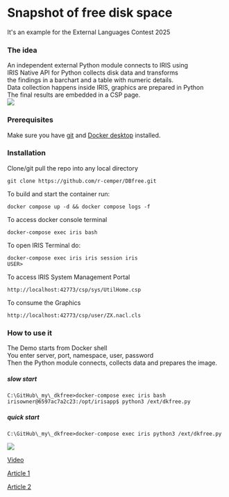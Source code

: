 # Snapshot of free disk space
It's an example for the External Languages Contest 2025   
### The idea
An independent external Python module connects to IRIS using  
IRIS Native API for Python collects disk data and transforms  
the findings in a barchart and a table with numeric details.  
Data collection happens inside IRIS, graphics are prepared in Python   
The final results are embedded in a CSP page.  
<img src="https://github.com/r-cemper/DKfree/blob/master/dkfree1.jpg">    

### Prerequisites
Make sure you have [git](https://git-scm.com/book/en/v2/Getting-Started-Installing-Git) and [Docker desktop](https://www.docker.com/products/docker-desktop) installed.
### Installation
Clone/git pull the repo into any local directory
```
git clone https://github.com/r-cemper/DBfree.git
```
To build and start the container run:
```
docker compose up -d && docker compose logs -f
```
To access docker console terminal
```
docker-compose exec iris bash
```
To open IRIS Terminal do:
```
docker-compose exec iris iris session iris
USER>
```
To access IRIS System Management Portal
```
http://localhost:42773/csp/sys/UtilHome.csp
```
To consume the Graphics
```
http://localhost:42773/csp/user/ZX.nacl.cls
```
### How to use it
The Demo starts from Docker shell  
You enter server, port, namespace, user, password  
Then the Python module connects, collects data and prepares the image.
##### slow start   
```
C:\GitHub\_my\_dkfree>docker-compose exec iris bash
irisowner@6597ac7a2c23:/opt/irisapp$ python3 /ext/dkfree.py
```
##### quick start  
```
C:\GitHub\_my\_dkfree>docker-compose exec iris python3 /ext/dkfree.py   
```
<img src="https://github.com/r-cemper/DKfree/blob/master/txt.jpg"></img>    
 
[Video](https://youtu.be/IZtPmMc-yiI)  

[Article 1](https://community.intersystems.com/post/snapshot-free-disk-space)

[Article 2](https://community.intersystems.com/post/snapshot-db-free-strategies)

   
